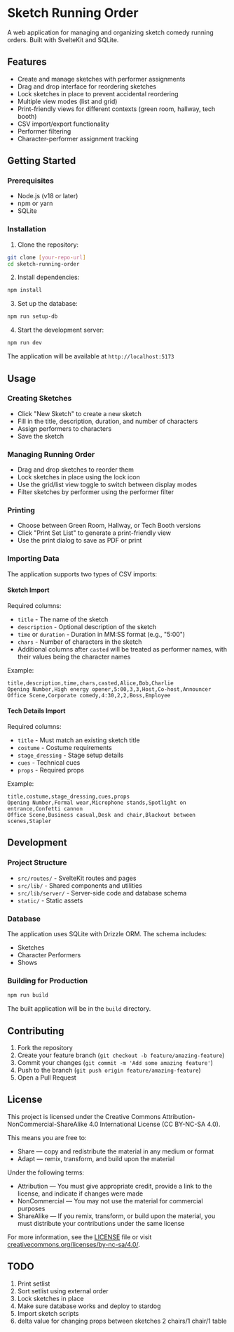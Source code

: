 # Sketch Running Order

A web application for managing and organizing sketch comedy running orders. Built with SvelteKit and SQLite.

## Features

- Create and manage sketches with performer assignments
- Drag and drop interface for reordering sketches
- Lock sketches in place to prevent accidental reordering
- Multiple view modes (list and grid)
- Print-friendly views for different contexts (green room, hallway, tech booth)
- CSV import/export functionality
- Performer filtering
- Character-performer assignment tracking

## Getting Started

### Prerequisites

- Node.js (v18 or later)
- npm or yarn
- SQLite

### Installation

1. Clone the repository:
```bash
git clone [your-repo-url]
cd sketch-running-order
```

2. Install dependencies:
```bash
npm install
```

3. Set up the database:
```bash
npm run setup-db
```

4. Start the development server:
```bash
npm run dev
```

The application will be available at `http://localhost:5173`

## Usage

### Creating Sketches
- Click "New Sketch" to create a new sketch
- Fill in the title, description, duration, and number of characters
- Assign performers to characters
- Save the sketch

### Managing Running Order
- Drag and drop sketches to reorder them
- Lock sketches in place using the lock icon
- Use the grid/list view toggle to switch between display modes
- Filter sketches by performer using the performer filter

### Printing
- Choose between Green Room, Hallway, or Tech Booth versions
- Click "Print Set List" to generate a print-friendly view
- Use the print dialog to save as PDF or print

### Importing Data
The application supports two types of CSV imports:

#### Sketch Import
Required columns:
- `title` - The name of the sketch
- `description` - Optional description of the sketch
- `time` or `duration` - Duration in MM:SS format (e.g., "5:00")
- `chars` - Number of characters in the sketch
- Additional columns after `casted` will be treated as performer names, with their values being the character names

Example:
```csv
title,description,time,chars,casted,Alice,Bob,Charlie
Opening Number,High energy opener,5:00,3,3,Host,Co-host,Announcer
Office Scene,Corporate comedy,4:30,2,2,Boss,Employee
```

#### Tech Details Import
Required columns:
- `title` - Must match an existing sketch title
- `costume` - Costume requirements
- `stage_dressing` - Stage setup details
- `cues` - Technical cues
- `props` - Required props

Example:
```csv
title,costume,stage_dressing,cues,props
Opening Number,Formal wear,Microphone stands,Spotlight on entrance,Confetti cannon
Office Scene,Business casual,Desk and chair,Blackout between scenes,Stapler
```

## Development

### Project Structure
- `src/routes/` - SvelteKit routes and pages
- `src/lib/` - Shared components and utilities
- `src/lib/server/` - Server-side code and database schema
- `static/` - Static assets

### Database
The application uses SQLite with Drizzle ORM. The schema includes:
- Sketches
- Character Performers
- Shows

### Building for Production
```bash
npm run build
```

The built application will be in the `build` directory.

## Contributing

1. Fork the repository
2. Create your feature branch (`git checkout -b feature/amazing-feature`)
3. Commit your changes (`git commit -m 'Add some amazing feature'`)
4. Push to the branch (`git push origin feature/amazing-feature`)
5. Open a Pull Request

## License

This project is licensed under the Creative Commons Attribution-NonCommercial-ShareAlike 4.0 International License (CC BY-NC-SA 4.0).

This means you are free to:
- Share — copy and redistribute the material in any medium or format
- Adapt — remix, transform, and build upon the material

Under the following terms:
- Attribution — You must give appropriate credit, provide a link to the license, and indicate if changes were made
- NonCommercial — You may not use the material for commercial purposes
- ShareAlike — If you remix, transform, or build upon the material, you must distribute your contributions under the same license

For more information, see the [LICENSE](LICENSE) file or visit [creativecommons.org/licenses/by-nc-sa/4.0/](https://creativecommons.org/licenses/by-nc-sa/4.0/).

## TODO
1. Print setlist
2. Sort setlist using external order
3. Lock sketches in place
4. Make sure database works and deploy to stardog
5. Import sketch scripts
6. delta value for changing props between sketches 2 chairs/1 chair/1 table
